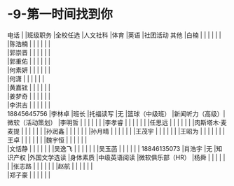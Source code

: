 # -9-第一时间找到你									
电话		|		 |班级职务	|全校任选	|人文社科	|体育		|英语		 |社团活动	其他
		|白楠		 |		|		|		|		|		 |		
		|陈浩楠		 |		|		|		|		|		 |		
		|郭崇晋		 |		|		|		|		|		 |		
		|郭重佑		 |		|		|		|		|		 |		
		|何素妍		 |		|		|		|		|		 |		
		|何潇		 |		|		|		|		|		 |		
		|黄嘉铉		 |		|		|		|		|		 |		
		|姜梦奇		 |		|		|		|		|		 |		
		|李洪吉	 	 |		|		|		|		|		 |		
18845645756	|李林卓		 |班长		|托福读写	|无		|篮球（中级班）	|新闻听力（高级）|微软（活动策划）
		|李明哲		 |		|		|		|		|		 |
		|李孝睿		 |		|		|		|		|		 |
		|任思远		 |		|		|		|		|		 |
		|肉斯塔木·麦麦提 |               |		|		|		|		 |
		|孙润鑫		 |		|		|		|		|		 |
		|孙月晴		 |		|		|		|		|		 |
		|王茂宇		 |		|		|		|		|		 |
		|王昭为		 |		|		|		|		|		 |
		|王卓		 |		|		|		|		|		 |
		|魏宇恒		 |		|		|		|		|		 |	
		|文恬静		 |		|		|		|		|		 |
		|吴逸飞		 |		|		|		|		|		 |
		|吴玉菡		 |		|		|		|		|		 |
18846135073	|肖浩宇		 |无		|知识产权	|外国文学选读	|身体素质	|中级英语阅读	 |微软俱乐部（HR）
		|杨舜		 |		|		|		|		|		 |
		|张志路		 |		|		|		|		|		 |
		|赵航		 |		|		|		|		|		 |		
		|郑子豪		 |		|		|		|		|		 |

